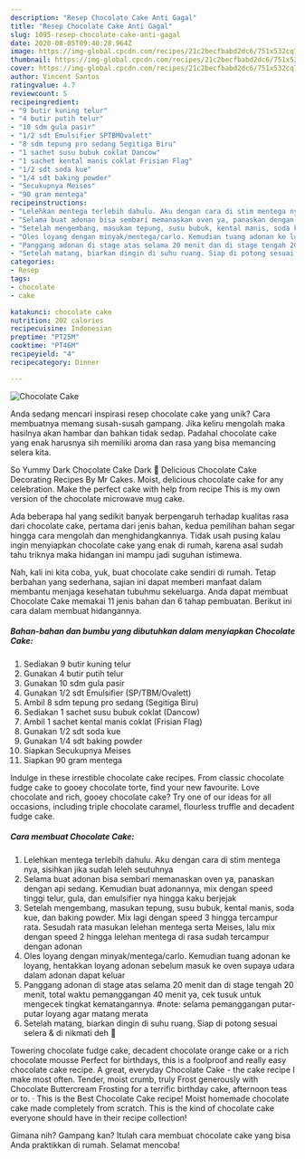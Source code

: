 ```yaml
---
description: "Resep Chocolate Cake Anti Gagal"
title: "Resep Chocolate Cake Anti Gagal"
slug: 1095-resep-chocolate-cake-anti-gagal
date: 2020-08-05T09:40:28.964Z
image: https://img-global.cpcdn.com/recipes/21c2becfbabd2dc6/751x532cq70/chocolate-cake-foto-resep-utama.jpg
thumbnail: https://img-global.cpcdn.com/recipes/21c2becfbabd2dc6/751x532cq70/chocolate-cake-foto-resep-utama.jpg
cover: https://img-global.cpcdn.com/recipes/21c2becfbabd2dc6/751x532cq70/chocolate-cake-foto-resep-utama.jpg
author: Vincent Santos
ratingvalue: 4.7
reviewcount: 5
recipeingredient:
- "9 butir kuning telur"
- "4 butir putih telur"
- "10 sdm gula pasir"
- "1/2 sdt Emulsifier SPTBMOvalett"
- "8 sdm tepung pro sedang Segitiga Biru"
- "1 sachet susu bubuk coklat Dancow"
- "1 sachet kental manis coklat Frisian Flag"
- "1/2 sdt soda kue"
- "1/4 sdt baking powder"
- "Secukupnya Meises"
- "90 gram mentega"
recipeinstructions:
- "Lelehkan mentega terlebih dahulu. Aku dengan cara di stim mentega nya, sisihkan jika sudah leleh seutuhnya"
- "Selama buat adonan bisa sembari memanaskan oven ya, panaskan dengan api sedang. Kemudian buat adonannya, mix dengan speed tinggi telur, gula, dan emulsifier nya hingga kaku berjejak"
- "Setelah mengembang, masukan tepung, susu bubuk, kental manis, soda kue, dan baking powder. Mix lagi dengan speed 3 hingga tercampur rata. Sesudah rata masukan lelehan mentega serta Meises, lalu mix dengan speed 2 hingga lelehan mentega di rasa sudah tercampur dengan adonan"
- "Oles loyang dengan minyak/mentega/carlo. Kemudian tuang adonan ke loyang, hentakkan loyang adonan sebelum masuk ke oven supaya udara dalam adonan dapat keluar"
- "Panggang adonan di stage atas selama 20 menit dan di stage tengah 20 menit, total waktu pemanggangan 40 menit ya, cek tusuk untuk mengecek tingkat kematangannya. #note: selama pemanggangan putar-putar loyang agar matang merata"
- "Setelah matang, biarkan dingin di suhu ruang. Siap di potong sesuai selera &amp; di nikmati deh 🤤"
categories:
- Resep
tags:
- chocolate
- cake

katakunci: chocolate cake 
nutrition: 202 calories
recipecuisine: Indonesian
preptime: "PT25M"
cooktime: "PT46M"
recipeyield: "4"
recipecategory: Dinner

---
```



![Chocolate Cake](https://img-global.cpcdn.com/recipes/21c2becfbabd2dc6/751x532cq70/chocolate-cake-foto-resep-utama.jpg)

Anda sedang mencari inspirasi resep chocolate cake yang unik? Cara membuatnya memang susah-susah gampang. Jika keliru mengolah maka hasilnya akan hambar dan bahkan tidak sedap. Padahal chocolate cake yang enak harusnya sih memiliki aroma dan rasa yang bisa memancing selera kita.

So Yummy Dark Chocolate Cake Dark 💖 Delicious Chocolate Cake Decorating Recipes By Mr Cakes. Moist, delicious chocolate cake for any celebration. Make the perfect cake with help from recipe This is my own version of the chocolate microwave mug cake.

Ada beberapa hal yang sedikit banyak berpengaruh terhadap kualitas rasa dari chocolate cake, pertama dari jenis bahan, kedua pemilihan bahan segar hingga cara mengolah dan menghidangkannya. Tidak usah pusing kalau ingin menyiapkan chocolate cake yang enak di rumah, karena asal sudah tahu triknya maka hidangan ini mampu jadi suguhan istimewa.


Nah, kali ini kita coba, yuk, buat chocolate cake sendiri di rumah. Tetap berbahan yang sederhana, sajian ini dapat memberi manfaat dalam membantu menjaga kesehatan tubuhmu sekeluarga. Anda dapat membuat Chocolate Cake memakai 11 jenis bahan dan 6 tahap pembuatan. Berikut ini cara dalam membuat hidangannya.

<!--inarticleads1-->

##### Bahan-bahan dan bumbu yang dibutuhkan dalam menyiapkan Chocolate Cake:

1. Sediakan 9 butir kuning telur
1. Gunakan 4 butir putih telur
1. Gunakan 10 sdm gula pasir
1. Gunakan 1/2 sdt Emulsifier (SP/TBM/Ovalett)
1. Ambil 8 sdm tepung pro sedang (Segitiga Biru)
1. Sediakan 1 sachet susu bubuk coklat (Dancow)
1. Ambil 1 sachet kental manis coklat (Frisian Flag)
1. Gunakan 1/2 sdt soda kue
1. Gunakan 1/4 sdt baking powder
1. Siapkan Secukupnya Meises
1. Siapkan 90 gram mentega


Indulge in these irrestible chocolate cake recipes. From classic chocolate fudge cake to gooey chocolate torte, find your new favourite. Love chocolate and rich, gooey chocolate cake? Try one of our ideas for all occasions, including triple chocolate caramel, flourless truffle and decadent fudge cake. 

<!--inarticleads2-->

##### Cara membuat Chocolate Cake:

1. Lelehkan mentega terlebih dahulu. Aku dengan cara di stim mentega nya, sisihkan jika sudah leleh seutuhnya
1. Selama buat adonan bisa sembari memanaskan oven ya, panaskan dengan api sedang. Kemudian buat adonannya, mix dengan speed tinggi telur, gula, dan emulsifier nya hingga kaku berjejak
1. Setelah mengembang, masukan tepung, susu bubuk, kental manis, soda kue, dan baking powder. Mix lagi dengan speed 3 hingga tercampur rata. Sesudah rata masukan lelehan mentega serta Meises, lalu mix dengan speed 2 hingga lelehan mentega di rasa sudah tercampur dengan adonan
1. Oles loyang dengan minyak/mentega/carlo. Kemudian tuang adonan ke loyang, hentakkan loyang adonan sebelum masuk ke oven supaya udara dalam adonan dapat keluar
1. Panggang adonan di stage atas selama 20 menit dan di stage tengah 20 menit, total waktu pemanggangan 40 menit ya, cek tusuk untuk mengecek tingkat kematangannya. #note: selama pemanggangan putar-putar loyang agar matang merata
1. Setelah matang, biarkan dingin di suhu ruang. Siap di potong sesuai selera &amp; di nikmati deh 🤤


Towering chocolate fudge cake, decadent chocolate orange cake or a rich chocolate mousse Perfect for birthdays, this is a foolproof and really easy chocolate cake recipe. A great, everyday Chocolate Cake - the cake recipe I make most often. Tender, moist crumb, truly Frost generously with Chocolate Buttercream Frosting for a terrific birthday cake, afternoon teas or to. · This is the Best Chocolate Cake recipe! Moist homemade chocolate cake made completely from scratch. This is the kind of chocolate cake everyone should have in their recipe collection! 

Gimana nih? Gampang kan? Itulah cara membuat chocolate cake yang bisa Anda praktikkan di rumah. Selamat mencoba!
